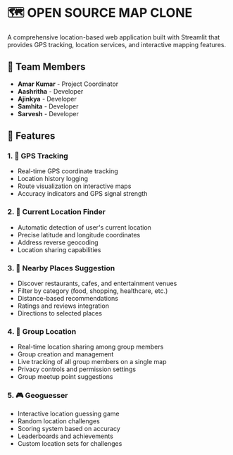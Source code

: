 # 🗺️ OPEN SOURCE MAP CLONE

A comprehensive location-based web application built with Streamlit that provides GPS tracking, location services, and interactive mapping features.

## 👥 Team Members

- **Amar Kumar** - Project Coordinator
- **Aashritha** - Developer
- **Ajinkya** - Developer  
- **Samhita** - Developer
- **Sarvesh** - Developer

## 🚀 Features

### 1. 📍 GPS Tracking
- Real-time GPS coordinate tracking
- Location history logging
- Route visualization on interactive maps
- Accuracy indicators and GPS signal strength

### 2. 🎯 Current Location Finder
- Automatic detection of user's current location
- Precise latitude and longitude coordinates
- Address reverse geocoding
- Location sharing capabilities

### 3. 🏪 Nearby Places Suggestion
- Discover restaurants, cafes, and entertainment venues
- Filter by category (food, shopping, healthcare, etc.)
- Distance-based recommendations
- Ratings and reviews integration
- Directions to selected places

### 4. 👥 Group Location
- Real-time location sharing among group members
- Group creation and management
- Live tracking of all group members on a single map
- Privacy controls and permission settings
- Group meetup point suggestions

### 5. 🎮 Geoguesser
- Interactive location guessing game
- Random location challenges
- Scoring system based on accuracy
- Leaderboards and achievements
- Custom location sets for challenges
